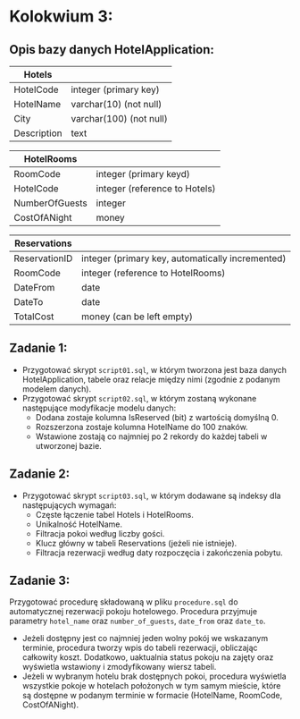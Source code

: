 # Kolokwium 3:

## Opis bazy danych HotelApplication:

| Hotels      |                         |
| ----------- | ----------------------- |
| HotelCode   | integer (primary key)   |
| HotelName   | varchar(10) (not null)  |
| City        | varchar(100) (not null) |
| Description | text                    |

| HotelRooms     |                               |
| -------------- | ----------------------------- |
| RoomCode       | integer (primary keyd)        |
| HotelCode      | integer (reference to Hotels) |
| NumberOfGuests | integer                       |
| CostOfANight   | money                         |

| Reservations  |                                                  |
| ------------- | ------------------------------------------------ |
| ReservationID | integer (primary key, automatically incremented) |
| RoomCode      | integer (reference to HotelRooms)                |
| DateFrom      | date                                             |
| DateTo        | date                                             |
| TotalCost     | money (can be left empty)                        |

## Zadanie 1:

- Przygotować skrypt `script01.sql`, w którym tworzona jest baza danych HotelApplication, tabele oraz relacje między nimi (zgodnie z podanym modelem danych).
- Przygotować skrypt `script02.sql`, w którym zostaną wykonane następujące modyfikacje modelu danych:
  - Dodana zostaje kolumna IsReserved (bit) z wartością domyślną 0.
  - Rozszerzona zostaje kolumna HotelName do 100 znaków.
  - Wstawione zostają co najmniej po 2 rekordy do każdej tabeli w utworzonej bazie.

## Zadanie 2:

- Przygotować skrypt `script03.sql`, w którym dodawane są indeksy dla następujących wymagań:
  - Częste łączenie tabel Hotels i HotelRooms.
  - Unikalność HotelName.
  - Filtracja pokoi według liczby gości.
  - Klucz główny w tabeli Reservations (jeżeli nie istnieje).
  - Filtracja rezerwacji według daty rozpoczęcia i zakończenia pobytu.

## Zadanie 3:

Przygotować procedurę składowaną w pliku `procedure.sql` do automatycznej rezerwacji pokoju hotelowego.
Procedura przyjmuje parametry `hotel_name` oraz `number_of_guests`, `date_from` oraz `date_to`.

- Jeżeli dostępny jest co najmniej jeden wolny pokój we wskazanym terminie, procedura tworzy wpis do tabeli rezerwacji, obliczając całkowity koszt. Dodatkowo, uaktualnia status pokoju na zajęty oraz wyświetla wstawiony i zmodyfikowany wiersz tabeli.
- Jeżeli w wybranym hotelu brak dostępnych pokoi, procedura wyświetla wszystkie pokoje w hotelach położonych w tym samym mieście, które są dostępne w podanym terminie w formacie (HotelName, RoomCode, CostOfANight).
